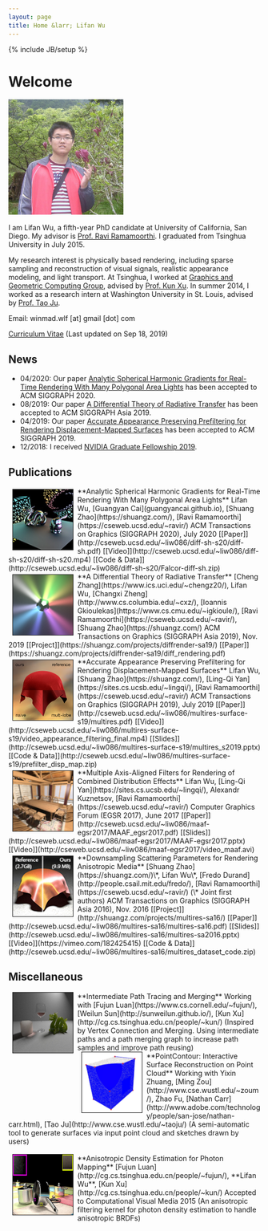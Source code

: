 ```yaml
---
layout: page
title: Home &larr; Lifan Wu
---
```

{% include JB/setup %}

# Welcome

<img class='inset right' src='/imgs/wlf_resized-compressed.jpg' title='Lifan Wu' alt='Lifan Wu' width='230px' />

I am Lifan Wu, a fifth-year PhD candidate at University of California, San Diego. My advisor is [Prof. Ravi Ramamoorthi](http://cseweb.ucsd.edu/~ravir/). I graduated from Tsinghua University in July 2015.

My research interest is physically based rendering, including sparse sampling and reconstruction of visual signals, realistic appearance modeling, and light transport. At Tsinghua, I worked at [Graphics and Geometric Computing Group](http://cg.cs.tsinghua.edu.cn/), advised by [Prof. Kun Xu](http://cg.cs.tsinghua.edu.cn/people/~kun/). In summer 2014, I worked as a research intern at Washington University in St. Louis, advised by [Prof. Tao Ju](http://www.cs.wustl.edu/~taoju/).

Email: winmad.wlf [at] gmail [dot] com

[Curriculum Vitae](files/cv.pdf) (Last updated on Sep 18, 2019)

<div id="news">
</div>

## News
* 04/2020: Our paper [Analytic Spherical Harmonic Gradients for Real-Time Rendering With Many Polygonal Area Lights](http://cseweb.ucsd.edu/~liw086/diff-sh-s20/diff-sh.pdf) has been accepted to ACM SIGGRAPH 2020.
* 08/2019: Our paper [A Differential Theory of Radiative Transfer](https://shuangz.com/projects/diffrender-sa19/) has been accepted to ACM SIGGRAPH Asia 2019.
* 04/2019: Our paper [Accurate Appearance Preserving Prefiltering for Rendering Displacement-Mapped Surfaces](http://cseweb.ucsd.edu/~liw086/multires-surface-s19/multires.pdf) has been accepted to ACM SIGGRAPH 2019.
* 12/2018: I received [NVIDIA Graduate Fellowship 2019](https://www.nvidia.com/en-us/research/graduate-fellowships/).

<div id="research">
</div>

## Publications
<td height='120' align="left" valign="middle">
    <img src='/imgs/diffsh-sg20.jpg' width="120" height="120" hspace="8" vspace="4" border="1" align="left" alt="icon">
</td>
**Analytic Spherical Harmonic Gradients for Real-Time Rendering With Many Polygonal Area Lights**   
Lifan Wu, [Guangyan Cai](guangyancai.github.io), [Shuang Zhao](https://shuangz.com/), [Ravi Ramamoorthi](https://cseweb.ucsd.edu/~ravir/)   
ACM Transactions on Graphics (SIGGRAPH 2020), July 2020  
[[Paper]](http://cseweb.ucsd.edu/~liw086/diff-sh-s20/diff-sh.pdf)
[[Video]](http://cseweb.ucsd.edu/~liw086/diff-sh-s20/diff-sh-s20.mp4)
[[Code & Data]](http://cseweb.ucsd.edu/~liw086/diff-sh-s20/Falcor-diff-sh.zip)
<br />

<td height='120' align="left" valign="middle">
    <img src='/imgs/diffrender-sa19.png' width="120" height="120" hspace="8" vspace="4" border="1" align="left" alt="icon">
</td>
**A Differential Theory of Radiative Transfer**   
[Cheng Zhang](https://www.ics.uci.edu/~chengz20/), Lifan Wu, [Changxi Zheng](http://www.cs.columbia.edu/~cxz/), [Ioannis Gkioulekas](https://www.cs.cmu.edu/~igkioule/),  
[Ravi Ramamoorthi](https://cseweb.ucsd.edu/~ravir/), [Shuang Zhao](https://shuangz.com/)   
ACM Transactions on Graphics (SIGGRAPH Asia 2019), Nov. 2019  
[[Project]](https://shuangz.com/projects/diffrender-sa19/)
[[Paper]](https://shuangz.com/projects/diffrender-sa19/diff_rendering.pdf)
<br />

<td height='120' align="left" valign="middle">
    <img src='/imgs/apf-s19.png' width="120" height="120" hspace="8" vspace="4" border="1" align="left" alt="icon">
</td>
**Accurate Appearance Preserving Prefiltering for Rendering Displacement-Mapped Surfaces**   
Lifan Wu, [Shuang Zhao](https://shuangz.com/), [Ling-Qi Yan](https://sites.cs.ucsb.edu/~lingqi/), [Ravi Ramamoorthi](https://cseweb.ucsd.edu/~ravir/)   
ACM Transactions on Graphics (SIGGRAPH 2019), July 2019  
[[Paper]](http://cseweb.ucsd.edu/~liw086/multires-surface-s19/multires.pdf) [[Video]](http://cseweb.ucsd.edu/~liw086/multires-surface-s19/video_appearance_filtering_final.mp4) 
[[Slides]](http://cseweb.ucsd.edu/~liw086/multires-surface-s19/multires_s2019.pptx)
[[Code & Data]](http://cseweb.ucsd.edu/~liw086/multires-surface-s19/prefilter_disp_map.zip) 
<br />

<td height='120' align="left" valign="middle">
    <img src='/imgs/maaf-egsr2017.png' width="120" height="120" hspace="8" vspace="4" border="1" align="left" alt="icon">
</td>
**Multiple Axis-Aligned Filters for Rendering of Combined Distribution Effects**   
Lifan Wu, [Ling-Qi Yan](https://sites.cs.ucsb.edu/~lingqi/), Alexandr Kuznetsov, [Ravi Ramamoorthi](https://cseweb.ucsd.edu/~ravir/)   
Computer Graphics Forum (EGSR 2017), June 2017   
[[Paper]](http://cseweb.ucsd.edu/~liw086/maaf-egsr2017/MAAF_egsr2017.pdf) [[Slides]](http://cseweb.ucsd.edu/~liw086/maaf-egsr2017/MAAF-egsr2017.pptx) [[Video]](http://cseweb.ucsd.edu/~liw086/maaf-egsr2017/video_maaf.avi)
<br />

<td height='120' align="left" valign="middle">
    <img src='/imgs/multires-sa16.png' width="120" height="120" hspace="8" vspace="4" border="1" align="left" alt="icon">
</td>
**Downsampling Scattering Parameters for Rendering Anisotropic Media**   
[Shuang Zhao](https://shuangz.com/)\*, Lifan Wu\*, [Fredo Durand](http://people.csail.mit.edu/fredo/), [Ravi Ramamoorthi](https://cseweb.ucsd.edu/~ravir/)   
(\* Joint first authors)   
ACM Transactions on Graphics (SIGGRAPH Asia 2016), Nov. 2016   
[[Project]](http://shuangz.com/projects/multires-sa16/) [[Paper]](http://cseweb.ucsd.edu/~liw086/multires-sa16/multires-sa16.pdf) [[Slides]](http://cseweb.ucsd.edu/~liw086/multires-sa16/multires-sa2016.pptx) [[Video]](https://vimeo.com/182425415) [[Code & Data]](http://cseweb.ucsd.edu/~liw086/multires-sa16/multires_dataset_code.zip)
<br />

<div id="miscellaneous">
</div>

## Miscellaneous
<td height='120' align="left" valign="middle">
    <img src='/imgs/vol_scene-compressed.jpg' width="120" height="120" hspace="8" vspace="0" border="1" align="left" alt="icon">
</td>
**Intermediate Path Tracing and Merging**   
Working with [Fujun Luan](https://www.cs.cornell.edu/~fujun/), [Weilun Sun](http://sunweilun.github.io/), [Kun Xu](http://cg.cs.tsinghua.edu.cn/people/~kun/)   
(Inspired by Vertex Connection and Merging. Using intermediate paths and a path merging graph to increase path samples and improve path reusing)
<br />

<td height='120' align="left" valign="middle">
    <img src='/imgs/sur_recon.png' width="120" height="120" hspace="8" vspace="0" border="1" align="left" alt="icon">
</td>
**PointContour: Interactive Surface Reconstruction on Point Cloud**    
Working with Yixin Zhuang, [Ming Zou](http://www.cse.wustl.edu/~zoum/), Zhao Fu, [Nathan Carr](http://www.adobe.com/technology/people/san-jose/nathan-carr.html), [Tao Ju](http://www.cse.wustl.edu/~taoju/)    
(A semi-automatic tool to generate surfaces via input point cloud and sketches drawn by users)
<br />
<br />

<td height='120' align="left" valign="middle">
    <img src='/imgs/AniFrypan_m.jpg' width="120" height="120" hspace="8" vspace="0" border="1" align="left" alt="icon">
</td>
**Anisotropic Density Estimation for Photon Mapping**   
[Fujun Luan](http://cg.cs.tsinghua.edu.cn/people/~fujun/), **Lifan Wu**, [Kun Xu](http://cg.cs.tsinghua.edu.cn/people/~kun/)   
Accepted to Computational Visual Media 2015   
(An anisotropic filtering kernel for photon density estimation to handle anisotropic BRDFs) 
<br />
